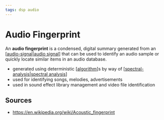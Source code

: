 ```yaml
---
tags: dsp audio
---
```


# Audio Fingerprint

An **audio fingerprint** is a condensed, digital summary generated from an [[audio-signal|audio signal]] that can be used to identify an audio sample or quickly locate similar items in an audio database.

- generated using deterministic [[algorithm]]s by way of [[spectral-analysis|spectral analysis]]
- used for identifying songs, melodies, advertisements
- used in sound effect library management and video file identification

## Sources

- <https://en.wikipedia.org/wiki/Acoustic_fingerprint>

[//begin]: # "Autogenerated link references for markdown compatibility"
[audio-signal|audio signal]: audio-signal "Audio Signal"
[algorithm]: algorithm "Algorithm"
[spectral-analysis|spectral analysis]: spectral-analysis "Spectral Analysis"
[//end]: # "Autogenerated link references"